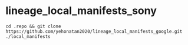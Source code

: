# lineage_local_manifests_sony
```
cd .repo && git clone https://github.com/yehonatan2020/lineage_local_manifests_google.git ./local_manifests
```